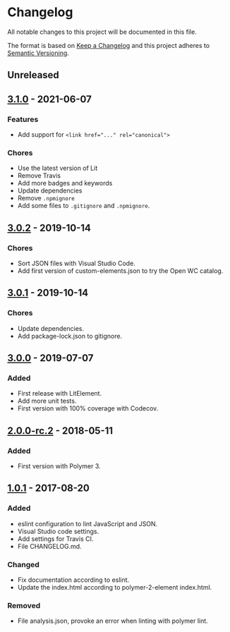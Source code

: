 # Changelog

All notable changes to this project will be documented in this file.

The format is based on [Keep a Changelog](http://keepachangelog.com/en/1.0.0/)
and this project adheres to [Semantic Versioning](http://semver.org/spec/v2.0.0.html).

## Unreleased

## [3.1.0](https://github.com/SherbyElements/sherby-metadata/releases/tag/3.1.0) - 2021-06-07

### Features

- Add support for `<link href="..." rel="canonical">`

### Chores

- Use the latest version of Lit
- Remove Travis
- Add more badges and keywords
- Update dependencies
- Remove `.npmignore`
- Add some files to `.gitignore` and `.npmignore`.

## [3.0.2](https://github.com/SherbyElements/sherby-metadata/releases/tag/3.0.2) - 2019-10-14

### Chores

- Sort JSON files with Visual Studio Code.
- Add first version of custom-elements.json to try the Open WC catalog.

## [3.0.1](https://github.com/SherbyElements/sherby-metadata/releases/tag/3.0.1) - 2019-10-14

### Chores

- Update dependencies.
- Add package-lock.json to gitignore.

## [3.0.0](https://github.com/SherbyElements/sherby-metadata/releases/tag/3.0.0) - 2019-07-07

### Added

- First release with LitElement.
- Add more unit tests.
- First version with 100% coverage with Codecov.

## [2.0.0-rc.2](https://github.com/SherbyElements/sherby-metadata/releases/tag/2.0.0-rc.2) - 2018-05-11

### Added

- First version with Polymer 3.

## [1.0.1](https://github.com/SherbyElements/sherby-metadata/releases/tag/1.0.1) - 2017-08-20

### Added

- eslint configuration to lint JavaScript and JSON.
- Visual Studio code settings.
- Add settings for Travis CI.
- File CHANGELOG.md.

### Changed

- Fix documentation according to eslint.
- Update the index.html according to polymer-2-element index.html.

### Removed

- File analysis.json, provoke an error when linting with polymer lint.
